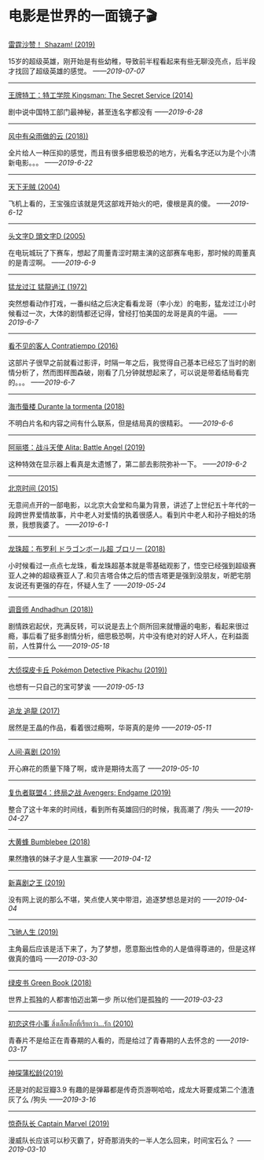 # 电影是世界的一面镜子🎬


[雷霆沙赞！ Shazam! (2019)](https://movie.douban.com/subject/2244426/)

15岁的超级英雄，刚开始是有些幼稚，导致前半程看起来有些无聊没亮点，后半段才找回了超级英雄的感觉。   *——2019-07-07*

---

[王牌特工：特工学院 Kingsman: The Secret Service (2014)](https://movie.douban.com/subject/24405378/)

剧中说中国特工部门最神秘，甚至连名字都没有   *——2019-6-28*

---


[风中有朵雨做的云 (2018))](https://movie.douban.com/subject/26728669/)

全片给人一种压抑的感觉，而且有很多细思极恐的地方，光看名字还以为是个小清新电影。。。   *——2019-6-22*

---


[天下无贼 (2004)](https://movie.douban.com/subject/1291550/)

飞机上看的，王宝强应该就是凭这部戏开始火的吧，傻根是真的傻。   *——2019-6-12*

---


[头文字D 頭文字D (2005)](https://movie.douban.com/subject/1329562/)

在电玩城玩了下赛车，想起了周董青涩时期主演的这部赛车电影，那时候的周董真的是青涩啊。   *——2019-6-9*

---

[猛龙过江 猛龍過江 (1972)](https://movie.douban.com/subject/1306870/)

突然想看动作打戏，一番纠结之后决定看看龙哥（李小龙）的电影，猛龙过江小时候看过一次，大体的剧情都还记得，曾经打怕美国的龙哥是真的牛逼。  *——2019-6-7*

---

[看不见的客人 Contratiempo (2016)](https://movie.douban.com/subject/26580232/)

这部片子很早之前就看过影评，时隔一年之后，我觉得自己基本已经忘了当时的剧情分析了，然而图样图森破，刚看了几分钟就想起来了，可以说是带着结局看完的。。。   *——2019-6-7*

---

[海市蜃楼 Durante la tormenta (2018)](https://movie.douban.com/subject/30164448/)

不明白片名和内容之间有什么联系，但是结局真的很精彩。   *——2019-6-6*

---


[阿丽塔：战斗天使 Alita: Battle Angel (2019)](https://movie.douban.com/subject/1652592/)

这种特效在显示器上看真是太遗憾了，第二部去影院弥补一下。   *——2019-6-2*

---


[北京时间 (2015)](https://movie.douban.com/subject/26369857/)

无意间点开的一部电影，以北京大会堂和鸟巢为背景，讲述了上世纪五十年代的一段跨世界爱情故事，片中老人对爱情的执着很感人。看到片中老人和孙子相处的场景，我想我婆了。   *——2019-6-1*

---

[龙珠超：布罗利 ドラゴンボール超 ブロリー (2018)](https://movie.douban.com/subject/27607378/)

小时候看过一点点七龙珠，看龙珠超基本就是零基础观影了，悟空已经强到超级赛亚人之神的超级赛亚人了.和贝吉塔合体之后的悟吉塔更是强到没朋友，听肥宅朋友说还有更强的存在，怀疑人生了  *——2019-05-24*

---


[调音师 Andhadhun (2018))](https://movie.douban.com/subject/30334073/)

剧情跌宕起伏，充满反转，可以说是去上个厕所回来就懵逼的电影，看起来很过瘾，事后看了挺多剧情分析，细思极恐啊，片中没有绝对的好人坏人，在利益面前，人性算什么  *——2019-05-18*

---

[大侦探皮卡丘 Pokémon Detective Pikachu (2019))](https://movie.douban.com/subject/26835471/?from=showing)

也想有一只自己的宝可梦诶  *——2019-05-13*

---

[追龙 追龍 (2017)](https://movie.douban.com/subject/26425068/)

居然是王晶的作品，看着很过瘾啊，华哥真的是帅  *——2019-05-11*

---

[人间·喜剧 (2019)](https://movie.douban.com/subject/27179414/)

开心麻花的质量下降了啊，或许是期待太高了  *——2019-05-10*

---

[复仇者联盟4：终局之战 Avengers: Endgame (2019)](https://movie.douban.com/subject/26100958/)

整合了这十年来的时间线，看到所有英雄回归的时候，我高潮了 /狗头 *——2019-04-27*

---



[大黄蜂 Bumblebee (2018)](https://movie.douban.com/subject/26394152/)

果然撸铁的妹子才是人生赢家 *——2019-04-12*

---

[新喜剧之王 (2019)](https://movie.douban.com/subject/4840388/)

没有网上说的那么不堪，笑点使人笑中带泪，追逐梦想总是对的 *——2019-04-04*

---

[飞驰人生 (2019)](https://movie.douban.com/subject/30163509/?from=subject-page)

主角最后应该是活下来了，为了梦想，愿意豁出性命的人是值得尊进的，但是这样做真的值吗  *——2019-03-30*

---

[绿皮书 Green Book (2018)](https://movie.douban.com/subject/27060077/)

世界上孤独的人都害怕迈出第一步 所以他们是孤独的  *——2019-03-23*

---


[初恋这件小事 สิ่งเล็กเล็กที่เรียกว่า…รัก (2010)](https://movie.douban.com/subject/4739952/)

青春片不是给正在青春期的人看的，而是给过了青春期的人去怀念的  *——2019-03-17*

---

[神探蒲松龄(2019)](https://movie.douban.com/subject/30163509/)

还是对的起豆瓣3.9 有趣的是弹幕都是传奇页游啊哈哈，成龙大哥要成第二个渣渣灰了么 /狗头 *——2019-3-16*

---

[惊奇队长 Captain Marvel (2019)](https://movie.douban.com/subject/26213252/)

漫威队长应该可以秒灭霸了，好奇那消失的一半人怎么回来，时间宝石么？ *——2019-03-10*
